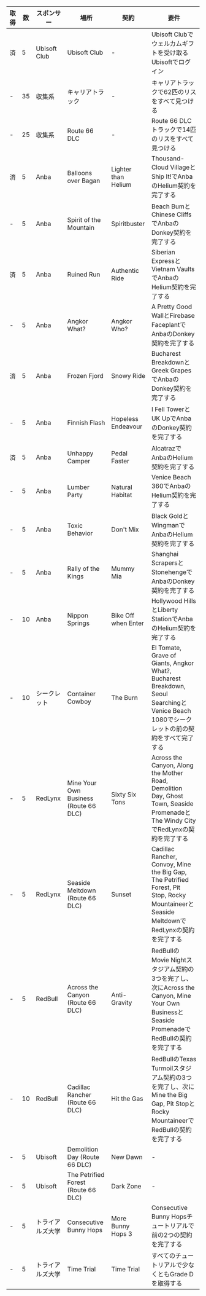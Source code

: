 |取得|数| スポンサー            | 場所                               | 契約                | 要件                                                                 |
|-|-|-----------------------|------------------------------------|---------------------|----------------------------------------------------------------------|
|済|5| Ubisoft Club          | Ubisoft Club                       | -                   | Ubisoft Clubでウェルカムギフトを受け取る<br>Ubisoftでログイン       |
|-|35| 収集系       | キャリアトラック                   | -                   | キャリアトラックで62匹のリスをすべて見つける                         |
|-|25| 収集系       | Route 66 DLC                       | -                   | Route 66 DLCトラックで14匹のリスをすべて見つける                     |
|済|5| Anba                  | Balloons over Bagan                | Lighter than Helium | Thousand-Cloud VillageとShip It!でAnbaのHelium契約を完了する         |
|-|5| Anba                  | Spirit of the Mountain             | Spiritbuster        | Beach BumとChinese CliffsでAnbaのDonkey契約を完了する                |
|済|5| Anba                  | Ruined Run                         | Authentic Ride      | Siberian ExpressとVietnam VaultsでAnbaのHelium契約を完了する         |
|-|5| Anba                  | Angkor What?                       | Angkor Who?         | A Pretty Good WallとFirebase FaceplantでAnbaのDonkey契約を完了する   |
|済|5| Anba                  | Frozen Fjord                       | Snowy Ride          | Bucharest BreakdownとGreek GrapesでAnbaのDonkey契約を完了する        |
|-|5| Anba                  | Finnish Flash                      | Hopeless Endeavour  | I Fell TowerとUK UpでAnbaのDonkey契約を完了する                      |
|済|5| Anba                  | Unhappy Camper                     | Pedal Faster        | AlcatrazでAnbaのHelium契約を完了する                                  |
|-|5| Anba                  | Lumber Party                       | Natural Habitat     | Venice Beach 360でAnbaのHelium契約を完了する                         |
|-|5| Anba                  | Toxic Behavior                     | Don't Mix           | Black GoldとWingmanでAnbaのHelium契約を完了する                      |
|-|5| Anba                  | Rally of the Kings                 | Mummy Mia           | Shanghai ScrapersとStonehengeでAnbaのDonkey契約を完了する            |
|-|10| Anba                  | Nippon Springs                     | Bike Off when Enter | Hollywood HillsとLiberty StationでAnbaのHelium契約を完了する         |
|-|10| シークレット         | Container Cowboy                   | The Burn            | El Tomate, Grave of Giants, Angkor What?, Bucharest Breakdown, Seoul SearchingとVenice Beach 1080でシークレットの前の契約をすべて完了する |
|-|5| RedLynx               | Mine Your Own Business (Route 66 DLC) | Sixty Six Tons    | Across the Canyon, Along the Mother Road, Demolition Day, Ghost Town, Seaside PromenadeとThe Windy CityでRedLynxの契約を完了する |
|-|5| RedLynx               | Seaside Meltdown (Route 66 DLC)    | Sunset              | Cadillac Rancher, Convoy, Mine the Big Gap, The Petrified Forest, Pit Stop, Rocky MountaineerとSeaside MeltdownでRedLynxの契約を完了する |
|-|5| RedBull               | Across the Canyon (Route 66 DLC)   | Anti-Gravity        | RedBullのMovie Nightスタジアム契約の3つを完了し、次にAcross the Canyon, Mine Your Own BusinessとSeaside PromenadeでRedBullの契約を完了する |
|-|10| RedBull               | Cadillac Rancher (Route 66 DLC)    | Hit the Gas         | RedBullのTexas Turmoilスタジアム契約の3つを完了し、次にMine the Big Gap, Pit StopとRocky MountaineerでRedBullの契約を完了する |
|-|5| Ubisoft               | Demolition Day (Route 66 DLC)      | New Dawn            | -                                                                    |
|-|5| Ubisoft               | The Petrified Forest (Route 66 DLC)| Dark Zone           | -                                                                    |
|-|5| トライアルズ大学  | Consecutive Bunny Hops             | More Bunny Hops 3   | Consecutive Bunny Hopsチュートリアルで前の2つの契約を完了する       |
|-|5| トライアルズ大学  | Time Trial                         | Time Trial          | すべてのチュートリアルで少なくともGrade Dを取得する                 |
